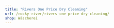 ```yaml
---
title: "Rivers One Price Dry Cleaning"
url: /rocky-river/rivers-one-price-dry-cleaning/
shop: Wäscherei
---
```


